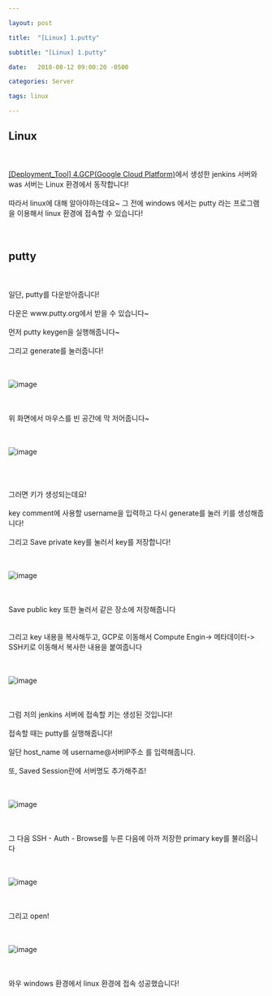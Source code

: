 ```yaml
---

layout: post

title:  "[Linux] 1.putty"

subtitle: "[Linux] 1.putty"

date:   2018-08-12 09:00:20 -0500

categories: Server

tags: linux

---
```


## Linux

<br>
<br>
<a href="https://kookyungmin.github.io/deployment/2018/08/07/tool_04/">[Deployment_Tool] 4.GCP(Google Cloud Platform)</a>에서 생성한 jenkins 서버와 was 서버는 Linux 환경에서 동작합니다!
<br>
<br>
따라서 linux에 대해 알아야하는데요~ 그 전에 windows 에서는 putty 라는 프로그램을 이용해서 linux 환경에 접속할 수 있습니다!
<br>
<br>
<br>

## putty 

<br>
<br>
일단, putty를 다운받아줍니다!
<br>
<br>
다운은 <a herf="https://www.putty.org/">www.putty.org</a>에서 받을 수 있습니다~
<br>
<br>
먼저 putty keygen을 실행해줍니다~
<br>
<br>
그리고 generate를 눌러줍니다!
<br>
<br>
<br>

![image](/image/linux_image/linux01.png)

<br>
<br>
위 화면에서 마우스를 빈 공간에 막 저어줍니다~
<br>
<br>
<br>

![image](/image/linux_image/linux02.png)

<br>
<br>
<br>
그러면 키가 생성되는데요!
<br>
<br>
key comment에 사용할 username을 입력하고 다시 generate를 눌러 키를 생성해줍니다!
<br>
<br>
그리고 Save private key를 눌러서 key를 저장합니다!
<br>
<br>
<br>

![image](/image/linux_image/linux03.png)

<br>
<br>
Save public key 또한 눌러서 같은 장소에 저장해줍니다
<br>
<br>
<br>
그리고 key 내용을 복사해두고, GCP로 이동해서 Compute Engin-> 메타데이터-> SSH키로 이동해서 복사한 내용을 붙여줍니다
<br>
<br>
<br>

![image](/image/linux_image/linux04.png)

<br>
<br>
그럼 저의 jenkins 서버에 접속할 키는 생성된 것입니다!
<br>
<br>
접속할 때는 putty를 실행해줍니다!
<br>
<br>
일단 host_name 에 username@서버IP주소 를 입력해줍니다.
<br>
<br>
또, Saved Session란에 서버명도 추가해주죠!
<br>
<br>
<br>

![image](/image/linux_image/linux05.png)

<br>
<br>
그 다음 SSH - Auth - Browse를 누른 다음에 아까 저장한 primary key를 불러옵니다
<br>
<br>
<br>

![image](/image/linux_image/linux06.png)

<br>
<br>
그리고 open!
<br>
<br>
<br>

![image](/image/linux_image/linux07.png)

<br>
<br>
와우 windows 환경에서 linux 환경에 접속 성공했습니다!